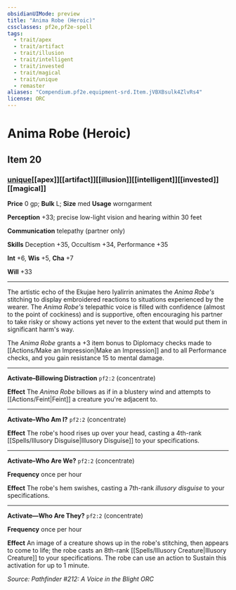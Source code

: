 ```yaml
---
obsidianUIMode: preview
title: "Anima Robe (Heroic)"
cssclasses: pf2e,pf2e-spell
tags:
  - trait/apex
  - trait/artifact
  - trait/illusion
  - trait/intelligent
  - trait/invested
  - trait/magical
  - trait/unique
  - remaster
aliases: "Compendium.pf2e.equipment-srd.Item.jVBXBsulk4ZlvRs4"
license: ORC
---
```

# Anima Robe (Heroic)
## Item 20
### [unique](unique "Unique Rarity Trait")[[apex]][[artifact]][[illusion]][[intelligent]][[invested]][[magical]]


**Price** 0 gp; 
**Bulk** L; **Size** med
**Usage** worngarment

**Perception** +33; precise low-light vision and hearing within 30 feet

**Communication** telepathy (partner only)

**Skills** Deception +35, Occultism +34, Performance +35

**Int** +6, **Wis** +5, **Cha** +7

**Will** +33

* * *

The artistic echo of the Ekujae hero Iyalirrin animates the _Anima Robe's_ stitching to display embroidered reactions to situations experienced by the wearer. The _Anima Robe's_ telepathic voice is filled with confidence (almost to the point of cockiness) and is supportive, often encouraging his partner to take risky or showy actions yet never to the extent that would put them in significant harm's way.

The _Anima Robe_ grants a +3 item bonus to Diplomacy checks made to [[Actions/Make an Impression|Make an Impression]] and to all Performance checks, and you gain resistance 15 to mental damage.

* * *

**Activate–Billowing Distraction** `pf2:2` (concentrate)

**Effect** The _Anima Robe_ billows as if in a blustery wind and attempts to [[Actions/Feint|Feint]] a creature you're adjacent to.

* * *

**Activate–Who Am I?** `pf2:2` (concentrate)

**Effect** The robe's hood rises up over your head, casting a 4th-rank [[Spells/Illusory Disguise|Illusory Disguise]] to your specifications.

* * *

**Activate–Who Are We?** `pf2:2` (concentrate)

**Frequency** once per hour

**Effect** The robe's hem swishes, casting a 7th-rank _illusory disguise_ to your specifications.

* * *

**Activate—Who Are They?** `pf2:2` (concentrate)

**Frequency** once per hour

**Effect** An image of a creature shows up in the robe's stitching, then appears to come to life; the robe casts an 8th-rank [[Spells/Illusory Creature|Illusory Creature]] to your specifications. The robe can use an action to Sustain this activation for up to 1 minute.

*Source: Pathfinder #212: A Voice in the Blight*
*ORC*